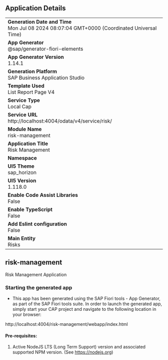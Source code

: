 ## Application Details
|               |
| ------------- |
|**Generation Date and Time**<br>Mon Jul 08 2024 08:07:04 GMT+0000 (Coordinated Universal Time)|
|**App Generator**<br>@sap/generator-fiori-elements|
|**App Generator Version**<br>1.14.1|
|**Generation Platform**<br>SAP Business Application Studio|
|**Template Used**<br>List Report Page V4|
|**Service Type**<br>Local Cap|
|**Service URL**<br>http://localhost:4004/odata/v4/service/risk/
|**Module Name**<br>risk-management|
|**Application Title**<br>Risk Management|
|**Namespace**<br>|
|**UI5 Theme**<br>sap_horizon|
|**UI5 Version**<br>1.118.0|
|**Enable Code Assist Libraries**<br>False|
|**Enable TypeScript**<br>False|
|**Add Eslint configuration**<br>False|
|**Main Entity**<br>Risks|

## risk-management

Risk Management Application

### Starting the generated app

-   This app has been generated using the SAP Fiori tools - App Generator, as part of the SAP Fiori tools suite.  In order to launch the generated app, simply start your CAP project and navigate to the following location in your browser:

http://localhost:4004/risk-management/webapp/index.html

#### Pre-requisites:

1. Active NodeJS LTS (Long Term Support) version and associated supported NPM version.  (See https://nodejs.org)


